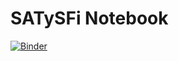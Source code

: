 # SATySFi Notebook

[![Binder](https://mybinder.org/badge_logo.svg)](https://mybinder.org/v2/gh/kyori19/satysfi-notebook/binder?urlpath=lab)
